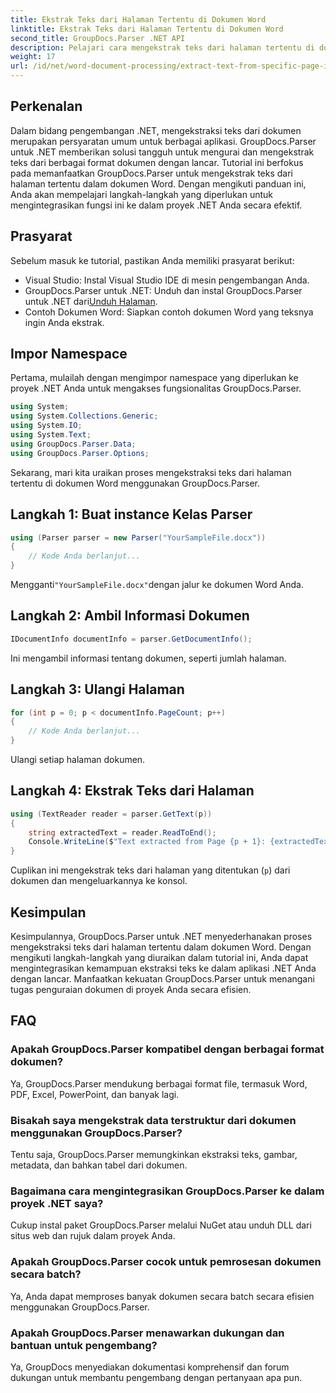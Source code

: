 ```yaml
---
title: Ekstrak Teks dari Halaman Tertentu di Dokumen Word
linktitle: Ekstrak Teks dari Halaman Tertentu di Dokumen Word
second_title: GroupDocs.Parser .NET API
description: Pelajari cara mengekstrak teks dari halaman tertentu di dokumen Word menggunakan GroupDocs.Parser untuk .NET. Integrasikan kemampuan ekstraksi teks ke dalam .NET Anda.
weight: 17
url: /id/net/word-document-processing/extract-text-from-specific-page-in-word-document/
---
```

## Perkenalan
Dalam bidang pengembangan .NET, mengekstraksi teks dari dokumen merupakan persyaratan umum untuk berbagai aplikasi. GroupDocs.Parser untuk .NET memberikan solusi tangguh untuk mengurai dan mengekstrak teks dari berbagai format dokumen dengan lancar. Tutorial ini berfokus pada memanfaatkan GroupDocs.Parser untuk mengekstrak teks dari halaman tertentu dalam dokumen Word. Dengan mengikuti panduan ini, Anda akan mempelajari langkah-langkah yang diperlukan untuk mengintegrasikan fungsi ini ke dalam proyek .NET Anda secara efektif.
## Prasyarat
Sebelum masuk ke tutorial, pastikan Anda memiliki prasyarat berikut:
- Visual Studio: Instal Visual Studio IDE di mesin pengembangan Anda.
-  GroupDocs.Parser untuk .NET: Unduh dan instal GroupDocs.Parser untuk .NET dari[Unduh Halaman](https://releases.groupdocs.com/parser/net/).
- Contoh Dokumen Word: Siapkan contoh dokumen Word yang teksnya ingin Anda ekstrak.

## Impor Namespace
Pertama, mulailah dengan mengimpor namespace yang diperlukan ke proyek .NET Anda untuk mengakses fungsionalitas GroupDocs.Parser.
```csharp
using System;
using System.Collections.Generic;
using System.IO;
using System.Text;
using GroupDocs.Parser.Data;
using GroupDocs.Parser.Options;
```

Sekarang, mari kita uraikan proses mengekstraksi teks dari halaman tertentu di dokumen Word menggunakan GroupDocs.Parser.
## Langkah 1: Buat instance Kelas Parser
```csharp
using (Parser parser = new Parser("YourSampleFile.docx"))
{
    // Kode Anda berlanjut...
}
```
 Mengganti`"YourSampleFile.docx"`dengan jalur ke dokumen Word Anda.
## Langkah 2: Ambil Informasi Dokumen
```csharp
IDocumentInfo documentInfo = parser.GetDocumentInfo();
```
Ini mengambil informasi tentang dokumen, seperti jumlah halaman.
## Langkah 3: Ulangi Halaman
```csharp
for (int p = 0; p < documentInfo.PageCount; p++)
{
    // Kode Anda berlanjut...
}
```
Ulangi setiap halaman dokumen.
## Langkah 4: Ekstrak Teks dari Halaman
```csharp
using (TextReader reader = parser.GetText(p))
{
    string extractedText = reader.ReadToEnd();
    Console.WriteLine($"Text extracted from Page {p + 1}: {extractedText}");
}
```
Cuplikan ini mengekstrak teks dari halaman yang ditentukan (`p`) dari dokumen dan mengeluarkannya ke konsol.

## Kesimpulan
Kesimpulannya, GroupDocs.Parser untuk .NET menyederhanakan proses mengekstraksi teks dari halaman tertentu dalam dokumen Word. Dengan mengikuti langkah-langkah yang diuraikan dalam tutorial ini, Anda dapat mengintegrasikan kemampuan ekstraksi teks ke dalam aplikasi .NET Anda dengan lancar. Manfaatkan kekuatan GroupDocs.Parser untuk menangani tugas penguraian dokumen di proyek Anda secara efisien.

## FAQ
### Apakah GroupDocs.Parser kompatibel dengan berbagai format dokumen?
Ya, GroupDocs.Parser mendukung berbagai format file, termasuk Word, PDF, Excel, PowerPoint, dan banyak lagi.
### Bisakah saya mengekstrak data terstruktur dari dokumen menggunakan GroupDocs.Parser?
Tentu saja, GroupDocs.Parser memungkinkan ekstraksi teks, gambar, metadata, dan bahkan tabel dari dokumen.
### Bagaimana cara mengintegrasikan GroupDocs.Parser ke dalam proyek .NET saya?
Cukup instal paket GroupDocs.Parser melalui NuGet atau unduh DLL dari situs web dan rujuk dalam proyek Anda.
### Apakah GroupDocs.Parser cocok untuk pemrosesan dokumen secara batch?
Ya, Anda dapat memproses banyak dokumen secara batch secara efisien menggunakan GroupDocs.Parser.
### Apakah GroupDocs.Parser menawarkan dukungan dan bantuan untuk pengembang?
Ya, GroupDocs menyediakan dokumentasi komprehensif dan forum dukungan untuk membantu pengembang dengan pertanyaan apa pun.
